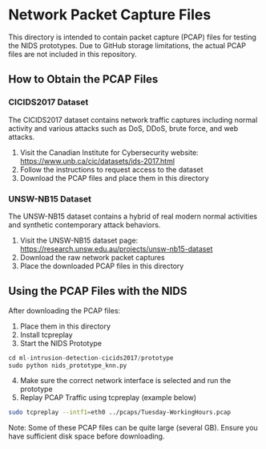 # Network Packet Capture Files

This directory is intended to contain packet capture (PCAP) files for testing the NIDS prototypes. Due to GitHub storage limitations, the actual PCAP files are not included in this repository.

## How to Obtain the PCAP Files

### CICIDS2017 Dataset

The CICIDS2017 dataset contains network traffic captures including normal activity and various attacks such as DoS, DDoS, brute force, and web attacks.

1. Visit the Canadian Institute for Cybersecurity website: https://www.unb.ca/cic/datasets/ids-2017.html
2. Follow the instructions to request access to the dataset
3. Download the PCAP files and place them in this directory

### UNSW-NB15 Dataset

The UNSW-NB15 dataset contains a hybrid of real modern normal activities and synthetic contemporary attack behaviors.

1. Visit the UNSW-NB15 dataset page: https://research.unsw.edu.au/projects/unsw-nb15-dataset
2. Download the raw network packet captures
3. Place the downloaded PCAP files in this directory

## Using the PCAP Files with the NIDS

After downloading the PCAP files:

1. Place them in this directory
2. Install tcpreplay
3. Start the NIDS Prototype

```Python
cd ml-intrusion-detection-cicids2017/prototype
sudo python nids_prototype_knn.py
```

4. Make sure the correct network interface is selected and run the prototype
5. Replay PCAP Traffic using tcpreplay (example below)

```bash
sudo tcpreplay --intf1=eth0 ../pcaps/Tuesday-WorkingHours.pcap
```

Note: Some of these PCAP files can be quite large (several GB). Ensure you have sufficient disk space before downloading.
